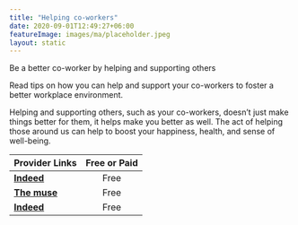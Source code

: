 ```yaml
---
title: "Helping co-workers"
date: 2020-09-01T12:49:27+06:00
featureImage: images/ma/placeholder.jpeg
layout: static
---
```


Be a better co-worker by helping and supporting others

Read tips on how you can help and support your co-workers to foster a better workplace environment.

Helping and supporting others, such as your co-workers, doesn’t just make things better for them, it helps make you better as well. The act of helping those around us can help to boost your happiness, health, and sense of well-being.

| Provider Links      | Free or Paid  |  
| :-----------          | :--------------:      |  
| [**Indeed**](https://www.indeed.com/career-advice/career-development/helping-and-supporting-others-at-work) | Free | 
| [**The muse**](https://www.themuse.com/advice/how-to-support-a-coworker-through-a-personal-crisis-without-crossing-the-line) | Free | 
| [**Indeed**](https://uk.indeed.com/career-advice/career-development/supportive-colleagues) | Free | 
  

<br/><br/>






